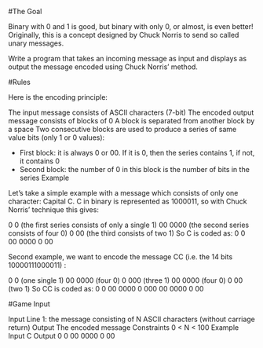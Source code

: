 #The Goal

Binary with 0 and 1 is good, but binary with only 0, or almost, is even better! Originally, this is a concept designed by Chuck Norris to send so called unary messages.

Write a program that takes an incoming message as input and displays as output the message encoded using Chuck Norris’ method.

#Rules

Here is the encoding principle:

The input message consists of ASCII characters (7-bit)
The encoded output message consists of blocks of 0
A block is separated from another block by a space
Two consecutive blocks are used to produce a series of same value bits (only 1 or 0 values):
- First block: it is always 0 or 00. If it is 0, then the series contains 1, if not, it contains 0
- Second block: the number of 0 in this block is the number of bits in the series
 	Example

Let’s take a simple example with a message which consists of only one character: Capital C. C in binary is represented as 1000011, so with Chuck Norris’ technique this gives:

0 0 (the first series consists of only a single 1)
00 0000 (the second series consists of four 0)
0 00 (the third consists of two 1)
So C is coded as: 0 0 00 0000 0 00

 
Second example, we want to encode the message CC (i.e. the 14 bits 10000111000011) :

0 0 (one single 1)
00 0000 (four 0)
0 000 (three 1)
00 0000 (four 0)
0 00 (two 1)
So CC is coded as: 0 0 00 0000 0 000 00 0000 0 00

#Game Input

Input
Line 1: the message consisting of N ASCII characters (without carriage return)
Output
The encoded message
Constraints
0 < N < 100
Example
Input
C
Output
0 0 00 0000 0 00